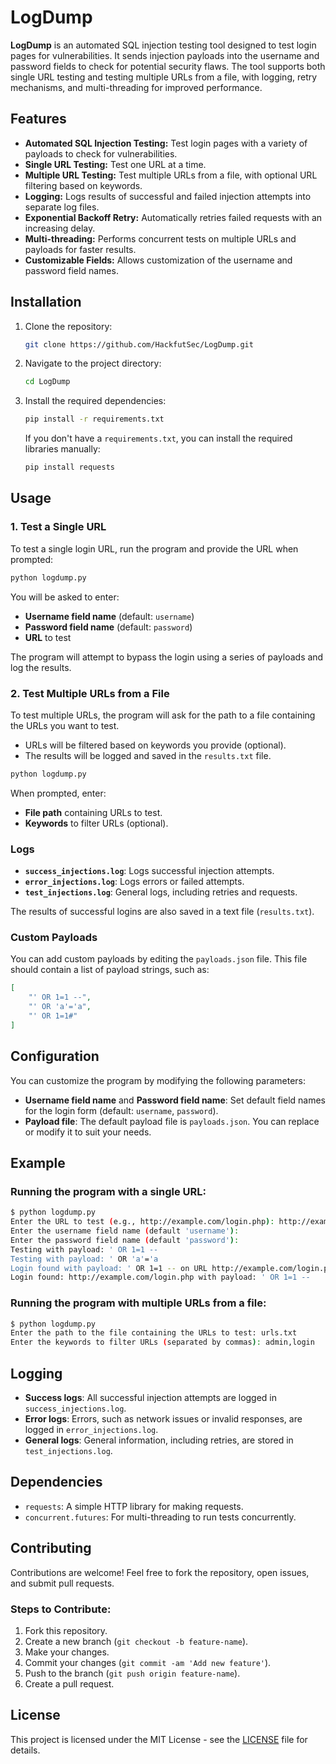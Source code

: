 # LogDump

**LogDump** is an automated SQL injection testing tool designed to test login pages for vulnerabilities. It sends injection payloads into the username and password fields to check for potential security flaws. The tool supports both single URL testing and testing multiple URLs from a file, with logging, retry mechanisms, and multi-threading for improved performance.

## Features

- **Automated SQL Injection Testing:** Test login pages with a variety of payloads to check for vulnerabilities.
- **Single URL Testing:** Test one URL at a time.
- **Multiple URL Testing:** Test multiple URLs from a file, with optional URL filtering based on keywords.
- **Logging:** Logs results of successful and failed injection attempts into separate log files.
- **Exponential Backoff Retry:** Automatically retries failed requests with an increasing delay.
- **Multi-threading:** Performs concurrent tests on multiple URLs and payloads for faster results.
- **Customizable Fields:** Allows customization of the username and password field names.

## Installation

1. Clone the repository:

   ```bash
   git clone https://github.com/HackfutSec/LogDump.git
   ```

2. Navigate to the project directory:

   ```bash
   cd LogDump
   ```

3. Install the required dependencies:

   ```bash
   pip install -r requirements.txt
   ```

   If you don't have a `requirements.txt`, you can install the required libraries manually:

   ```bash
   pip install requests
   ```

## Usage

### 1. Test a Single URL

To test a single login URL, run the program and provide the URL when prompted:

```bash
python logdump.py
```

You will be asked to enter:

- **Username field name** (default: `username`)
- **Password field name** (default: `password`)
- **URL** to test

The program will attempt to bypass the login using a series of payloads and log the results.

### 2. Test Multiple URLs from a File

To test multiple URLs, the program will ask for the path to a file containing the URLs you want to test.

- URLs will be filtered based on keywords you provide (optional).
- The results will be logged and saved in the `results.txt` file.

```bash
python logdump.py
```

When prompted, enter:

- **File path** containing URLs to test.
- **Keywords** to filter URLs (optional).

### Logs

- **`success_injections.log`**: Logs successful injection attempts.
- **`error_injections.log`**: Logs errors or failed attempts.
- **`test_injections.log`**: General logs, including retries and requests.

The results of successful logins are also saved in a text file (`results.txt`).

### Custom Payloads

You can add custom payloads by editing the `payloads.json` file. This file should contain a list of payload strings, such as:

```json
[
    "' OR 1=1 --",
    "' OR 'a'='a",
    "' OR 1=1#"
]
```

## Configuration

You can customize the program by modifying the following parameters:

- **Username field name** and **Password field name**: Set default field names for the login form (default: `username`, `password`).
- **Payload file**: The default payload file is `payloads.json`. You can replace or modify it to suit your needs.

## Example

### Running the program with a single URL:

```bash
$ python logdump.py
Enter the URL to test (e.g., http://example.com/login.php): http://example.com/login.php
Enter the username field name (default 'username'): 
Enter the password field name (default 'password'): 
Testing with payload: ' OR 1=1 --
Testing with payload: ' OR 'a'='a
Login found with payload: ' OR 1=1 -- on URL http://example.com/login.php
Login found: http://example.com/login.php with payload: ' OR 1=1 --
```

### Running the program with multiple URLs from a file:

```bash
$ python logdump.py
Enter the path to the file containing the URLs to test: urls.txt
Enter the keywords to filter URLs (separated by commas): admin,login
```

## Logging

- **Success logs**: All successful injection attempts are logged in `success_injections.log`.
- **Error logs**: Errors, such as network issues or invalid responses, are logged in `error_injections.log`.
- **General logs**: General information, including retries, are stored in `test_injections.log`.

## Dependencies

- `requests`: A simple HTTP library for making requests.
- `concurrent.futures`: For multi-threading to run tests concurrently.

## Contributing

Contributions are welcome! Feel free to fork the repository, open issues, and submit pull requests.

### Steps to Contribute:

1. Fork this repository.
2. Create a new branch (`git checkout -b feature-name`).
3. Make your changes.
4. Commit your changes (`git commit -am 'Add new feature'`).
5. Push to the branch (`git push origin feature-name`).
6. Create a pull request.

## License

This project is licensed under the MIT License - see the [LICENSE](LICENSE) file for details.
